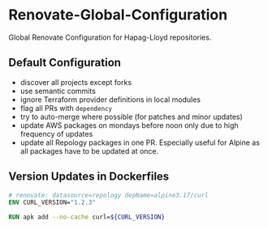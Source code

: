 # Renovate-Global-Configuration

Global Renovate Configuration for Hapag-Lloyd repositories.

## Default Configuration

- discover all projects except forks
- use semantic commits
- ignore Terraform provider definitions in local modules
- flag all PRs with `dependency`
- try to auto-merge where possible (for patches and minor updates)
- update AWS packages on mondays before noon only due to high frequency of updates
- update all Repology packages in one PR. Especially useful for Alpine as all packages have to be updated at once.

## Version Updates in Dockerfiles

```dockerfile
# renovate: datasource=repology depName=alpine3.17/curl
ENV CURL_VERSION="1.2.3"

RUN apk add --no-cache curl=${CURL_VERSION}
```